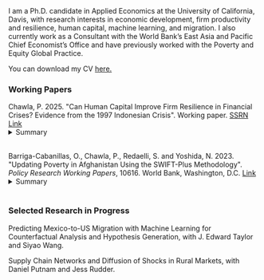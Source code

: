 <br><br>
I am a Ph.D. candidate in Applied Economics at the University of California, Davis, with research interests in economic development, firm productivity and resilience, human capital, machine learning, and migration. I also currently work as a Consultant with the World Bank’s East Asia and Pacific Chief Economist’s Office and have previously worked with the Poverty and Equity Global Practice.

You can download my CV [here.](https://parthchawla.github.io/docs/ChawlaCV.pdf)

### Working Papers

Chawla, P. 2025. "Can Human Capital Improve Firm Resilience in Financial Crises? Evidence from the 1997 Indonesian Crisis". Working paper. [SSRN Link](https://ssrn.com/abstract=5257343)    
<details style="margin-top:-1em">
  <summary>Summary</summary>
  <small style="font-size:90%">
  Do returns to human capital rise during crises? This paper examines whether Indonesia’s INPRES school construction program in the 1970s improved firm resilience during the 1997 Asian Financial Crisis. I use a diff-in-diff strategy combined with a shift-share instrument, exploiting variation in district-level INPRES intensity and the national share of fully treated cohorts in the working-age population. Results show that INPRES significantly improved post-crisis plant performance: each additional INPRES school per 1,000 children increased labor productivity and output by 2.8 and 3.5 percent, respectively. I find that these gains were likely driven by INPRES-exposed plants retaining better-educated workers during the crisis.
  </small>
</details>
<br>

Barriga-Cabanillas, O., Chawla, P., Redaelli, S. and Yoshida, N. 2023. "Updating Poverty in Afghanistan Using the SWIFT-Plus Methodology". *Policy Research Working Papers*, 10616. World Bank, Washington, D.C. [Link](https://documents1.worldbank.org/curated/en/099439111272329963/pdf/IDU0ed4d6e61077f404936080040a13f92c09683.pdf)    
<details style="margin-top:-1em">
  <summary>Summary</summary>
  <small style="font-size:90%">
  This paper applies a machine learning-based survey-to-survey imputation method (SWIFT-plus) to estimate poverty in Afghanistan after the Taliban's return to power in August 2021. A model trained on the 2019/20 Expenditure and Labor Force Survey is used to predict household consumption in the 2023 Afghanistan Welfare Monitoring Survey. Results show that 48.3 percent of the population was poor as of April to June 2023, a 4 percentage point decline since 2020, driven by falling rural poverty while urban poverty remained stagnant.
  </small>
</details>
<br>

### Selected Research in Progress

Predicting Mexico-to-US Migration with Machine Learning for Counterfactual Analysis and Hypothesis Generation, with J. Edward Taylor and Siyao Wang.
<br>

Supply Chain Networks and Diffusion of Shocks in Rural Markets, with Daniel Putnam and Jess Rudder.
<br>
